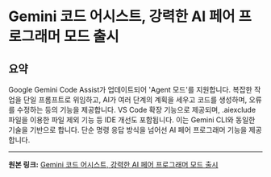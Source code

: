 # Gemini 코드 어시스트, 강력한 AI 페어 프로그래머 모드 출시

## 요약
Google Gemini Code Assist가 업데이트되어 'Agent 모드'를 지원합니다.  복잡한 작업을 단일 프롬프트로 위임하고, AI가 여러 단계의 계획을 세우고 코드를 생성하며, 오류를 수정하는 등의 기능을 제공합니다.  VS Code 확장 기능으로 제공되며, .aiexclude 파일을 이용한 파일 제외 기능 등 IDE 개선도 포함됩니다. 이는 Gemini CLI와 동일한 기술을 기반으로 합니다.  단순 명령 응답 방식을 넘어선 AI 페어 프로그래머 기능을 제공합니다.

---

**원본 링크:** [Gemini 코드 어시스트, 강력한 AI 페어 프로그래머 모드 출시](https://c.gle/ANiao5pQtLtQSLerKnK_Bw19PHsaWIHRx53G6FLg9mIwLXtNtmQEvgvwE2V4DIneLD5HL39XSebBkenrx8If30KaZZRRDx5EsGI-I155W9Empu_-89eFaaub5_u8E3LoQ1ZpHDPCjephsVmHybTsQtOxF6vRI5um)
